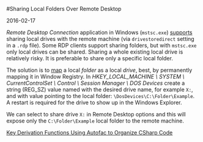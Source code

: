 #Sharing Local Folders Over Remote Desktop

2016-02-17

<!--- tags: windows -->

*Remote Desktop Connection* application in Windows (`mstsc.exe`) [supports](https://support.microsoft.com/en-us/kb/313292) sharing local drives with the remote machine (via `drivestoredirect` setting in a `.rdp` file). Some RDP clients support sharing folders, but with `mstsc.exe` only local drives can be shared. Sharing a whole existing local drive is relatively risky. It is preferable to share only a specific local folder.

The solution is to [map](http://superuser.com/questions/644684/mapping-drive-letters-to-local-folders) a local *folder* as a local *drive*, best, by permanently mapping it in Window Registry. In *HKEY_LOCAL_MACHINE \ SYSTEM \ CurrentControlSet \ Control \ Session Manager \ DOS Devices* create a string (REG_SZ) value named with the desired drive name, for example `X:`, and with value pointing to the local folder: `\DosDevices\C:\Folder\Example`. A restart is required for the drive to show up in the Windows Explorer.

We can select to share drive `X:` in Remote Desktop options and this will expose only the `C:\Folder\Example` local folder to the remote machine.

<ins class='nfooter'><a id='fprev' href='#blog/2016/2016-02-24-Key-Derivation-Functions.md'>Key Derivation Functions</a> <a id='fnext' href='#blog/2016/2016-02-12-Using-Autofac-to-Organize-CSharp-Code.md'>Using Autofac to Organize CSharp Code</a></ins>
